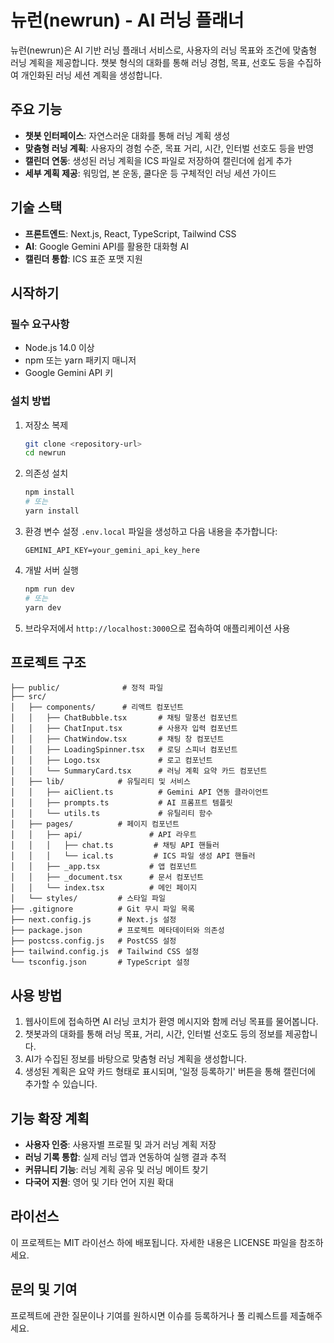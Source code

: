 # 뉴런(newrun) - AI 러닝 플래너

뉴런(newrun)은 AI 기반 러닝 플래너 서비스로, 사용자의 러닝 목표와 조건에 맞춤형 러닝 계획을 제공합니다. 챗봇 형식의 대화를 통해 러닝 경험, 목표, 선호도 등을 수집하여 개인화된 러닝 세션 계획을 생성합니다.

## 주요 기능

- **챗봇 인터페이스**: 자연스러운 대화를 통해 러닝 계획 생성
- **맞춤형 러닝 계획**: 사용자의 경험 수준, 목표 거리, 시간, 인터벌 선호도 등을 반영
- **캘린더 연동**: 생성된 러닝 계획을 ICS 파일로 저장하여 캘린더에 쉽게 추가
- **세부 계획 제공**: 워밍업, 본 운동, 쿨다운 등 구체적인 러닝 세션 가이드

## 기술 스택

- **프론트엔드**: Next.js, React, TypeScript, Tailwind CSS
- **AI**: Google Gemini API를 활용한 대화형 AI
- **캘린더 통합**: ICS 표준 포맷 지원

## 시작하기

### 필수 요구사항

- Node.js 14.0 이상
- npm 또는 yarn 패키지 매니저
- Google Gemini API 키

### 설치 방법

1. 저장소 복제
   ```bash
   git clone <repository-url>
   cd newrun
   ```

2. 의존성 설치
   ```bash
   npm install
   # 또는
   yarn install
   ```

3. 환경 변수 설정
   `.env.local` 파일을 생성하고 다음 내용을 추가합니다:
   ```
   GEMINI_API_KEY=your_gemini_api_key_here
   ```

4. 개발 서버 실행
   ```bash
   npm run dev
   # 또는
   yarn dev
   ```

5. 브라우저에서 `http://localhost:3000`으로 접속하여 애플리케이션 사용

## 프로젝트 구조

```
├── public/              # 정적 파일
├── src/
│   ├── components/      # 리액트 컴포넌트
│   │   ├── ChatBubble.tsx       # 채팅 말풍선 컴포넌트
│   │   ├── ChatInput.tsx        # 사용자 입력 컴포넌트
│   │   ├── ChatWindow.tsx       # 채팅 창 컴포넌트
│   │   ├── LoadingSpinner.tsx   # 로딩 스피너 컴포넌트
│   │   ├── Logo.tsx             # 로고 컴포넌트
│   │   └── SummaryCard.tsx      # 러닝 계획 요약 카드 컴포넌트
│   ├── lib/            # 유틸리티 및 서비스
│   │   ├── aiClient.ts          # Gemini API 연동 클라이언트
│   │   ├── prompts.ts           # AI 프롬프트 템플릿
│   │   └── utils.ts             # 유틸리티 함수
│   ├── pages/          # 페이지 컴포넌트
│   │   ├── api/               # API 라우트
│   │   │   ├── chat.ts         # 채팅 API 핸들러
│   │   │   └── ical.ts         # ICS 파일 생성 API 핸들러
│   │   ├── _app.tsx           # 앱 컴포넌트
│   │   ├── _document.tsx      # 문서 컴포넌트
│   │   └── index.tsx          # 메인 페이지
│   └── styles/         # 스타일 파일
├── .gitignore          # Git 무시 파일 목록
├── next.config.js      # Next.js 설정
├── package.json        # 프로젝트 메타데이터와 의존성
├── postcss.config.js   # PostCSS 설정
├── tailwind.config.js  # Tailwind CSS 설정
└── tsconfig.json       # TypeScript 설정
```

## 사용 방법

1. 웹사이트에 접속하면 AI 러닝 코치가 환영 메시지와 함께 러닝 목표를 물어봅니다.
2. 챗봇과의 대화를 통해 러닝 목표, 거리, 시간, 인터벌 선호도 등의 정보를 제공합니다.
3. AI가 수집된 정보를 바탕으로 맞춤형 러닝 계획을 생성합니다.
4. 생성된 계획은 요약 카드 형태로 표시되며, '일정 등록하기' 버튼을 통해 캘린더에 추가할 수 있습니다.

## 기능 확장 계획

- **사용자 인증**: 사용자별 프로필 및 과거 러닝 계획 저장
- **러닝 기록 통합**: 실제 러닝 앱과 연동하여 실행 결과 추적
- **커뮤니티 기능**: 러닝 계획 공유 및 러닝 메이트 찾기
- **다국어 지원**: 영어 및 기타 언어 지원 확대

## 라이선스

이 프로젝트는 MIT 라이선스 하에 배포됩니다. 자세한 내용은 LICENSE 파일을 참조하세요.

## 문의 및 기여

프로젝트에 관한 질문이나 기여를 원하시면 이슈를 등록하거나 풀 리퀘스트를 제출해주세요. 